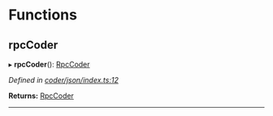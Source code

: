 

# Functions

<a id="rpccoder"></a>

##  rpcCoder

▸ **rpcCoder**(): [RpcCoder](_coder_json_types_d_.md#rpccoder)

*Defined in [coder/json/index.ts:12](https://github.com/chainx-org/chainx-api/blob/30f27c6/packages/api-provider/src/coder/json/index.ts#L12)*

**Returns:** [RpcCoder](_coder_json_types_d_.md#rpccoder)

___

